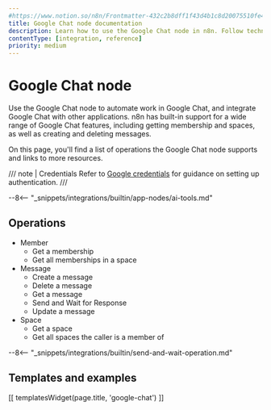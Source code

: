```yaml
---
#https://www.notion.so/n8n/Frontmatter-432c2b8dff1f43d4b1c8d20075510fe4
title: Google Chat node documentation
description: Learn how to use the Google Chat node in n8n. Follow technical documentation to integrate Google Chat node into your workflows.
contentType: [integration, reference]
priority: medium
---
```


# Google Chat node

Use the Google Chat node to automate work in Google Chat, and integrate Google Chat with other applications. n8n has built-in support for a wide range of Google Chat features, including getting membership and spaces, as well as creating and deleting messages. 

On this page, you'll find a list of operations the Google Chat node supports and links to more resources.

/// note | Credentials
Refer to [Google credentials](/integrations/builtin/credentials/google/index.md) for guidance on setting up authentication. 
///

--8<-- "_snippets/integrations/builtin/app-nodes/ai-tools.md"

## Operations

* Member
    * Get a membership
    * Get all memberships in a space
* Message
    * Create a message
    * Delete a message
    * Get a message
	* Send and Wait for Response
    * Update a message
* Space
    * Get a space
    * Get all spaces the caller is a member of

--8<-- "_snippets/integrations/builtin/send-and-wait-operation.md"

## Templates and examples

<!-- see https://www.notion.so/n8n/Pull-in-templates-for-the-integrations-pages-37c716837b804d30a33b47475f6e3780 -->
[[ templatesWidget(page.title, 'google-chat') ]]
